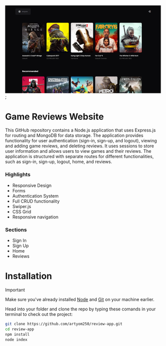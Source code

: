 ![Example Image](./final.png);

# Game Reviews Website

This GitHub repository contains a Node.js application that uses Express.js for routing and MongoDB for data storage. The application provides functionality for user authentication (sign-in, sign-up, and logout), viewing and adding game reviews, and deleting reviews. It uses sessions to store user information and allows users to view games and their reviews. The application is structured with separate routes for different functionalities, such as sign-in, sign-up, logout, home, and reviews.

### Highlights

* Responsive Design
* Forms
* Authentication System
* Full CRUD functionality
* Swiper.js
* CSS Grid
* Responsive navigation

### Sections

* Sign In
* Sign Up
* Home
* Reviews

# Installation

> [!IMPORTANT]
> Make sure you've already installed [Node](https://nodejs.org/en) and [Git](https://git-scm.com/) on your machine earlier.

Head into your folder and clone the repo by typing these comands in your terminal to check out the project:

```bash
git clone https://github.com/artyom250/review-app.git
cd review-app
npm install
node index
```